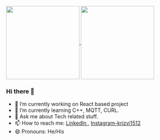 
<a href="https://github.com/Kumailrizvi786/github-readme-stats">
  <img height=200 align="center" src="https://github-readme-stats.vercel.app/api?username=Kumailrizvi786&show_icons=true&theme=dark" />
</a>
<a href="https://github.com/Kumailrizvi786/convoychat">
  <img height=200 align="center" src="https://github-readme-stats.vercel.app/api/top-langs?username=Kumailrizvi786&layout=donut-vertical&langs_count=8&card_width=300" />
</a>



### Hi there 👋
- 🔭 I’m currently working on React based project 
- 🌱 I’m currently learning C++, MQTT, CURL. 
- 💬 Ask me about Tech related stuff.
- 📫 How to reach me: [LinkedIn ](https://www.linkedin.com/in/syed-kumail-rizvi/) , [Instagram-krizvi1512](https://www.instagram.com/krizvi1512)
- 😄 Pronouns: He/His
<!--
![Syed Kumail Rizvi's GitHub stats](https://github-readme-stats.vercel.app/api?username=Kumailrizvi786&show_icons=true&theme=dark)
[![Top Langs](https://github-readme-stats.vercel.app/api/top-langs/?username=Kumailrizvi786&layout=donut-vertical)](https://github.com/Kumailrizvi786/github-readme-stats)
-->
